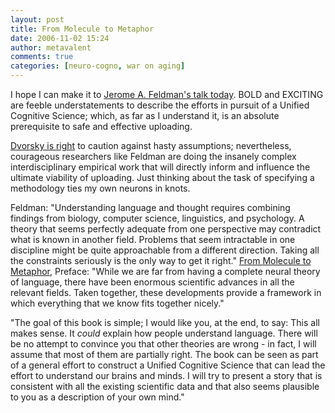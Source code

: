 ```yaml
---
layout: post
title: From Molecule to Metaphor
date: 2006-11-02 15:24
author: metavalent
comments: true
categories: [neuro-cogno, war on aging]
---
```

I hope I can make it to <a href="https://metavalent.info/?p=490">Jerome A. Feldman's talk today</a>. BOLD and EXCITING are feeble understatements to describe the efforts in pursuit of a Unified Cognitive Science; which, as far as I understand it, is an absolute prerequisite to safe and effective uploading.

<a href="https://metavalent.info/?p=488">Dvorsky is right</a> to caution against hasty assumptions; nevertheless, courageous researchers like Feldman are doing the insanely complex interdisciplinary empirical work that will directly inform and influence the ultimate viability of uploading. Just thinking about the task of specifying a methodology ties my own neurons in knots.

Feldman: "Understanding language and thought requires combining findings from biology, computer science, linguistics, and psychology.  A theory that seems perfectly adequate from one perspective may contradict what is known in another field. Problems that seem intractable in one discipline might be quite approachable from a different direction. Taking all the constraints seriously is the only way to get it right."  <a href="https://www.m2mbook.org/author.html#preface">From Molecule to Metaphor</a>, Preface: "While we are far from having a complete neural theory of language, there have been enormous scientific advances in all the relevant fields. Taken together, these developments provide a framework in which everything that we know fits together nicely."

"The goal of this book is simple; I would like you, at the end, to say: This all makes sense. It <em>could</em> explain how people understand language.  There will be no attempt to convince you that other theories are wrong - in fact, I will assume that most of them are partially right. The book can be seen as part of a general effort to construct a Unified Cognitive Science that can lead the effort to understand our brains and minds. I will try to present a story that is consistent with all the existing scientific data and that also seems plausible to you as a description of your own mind."
